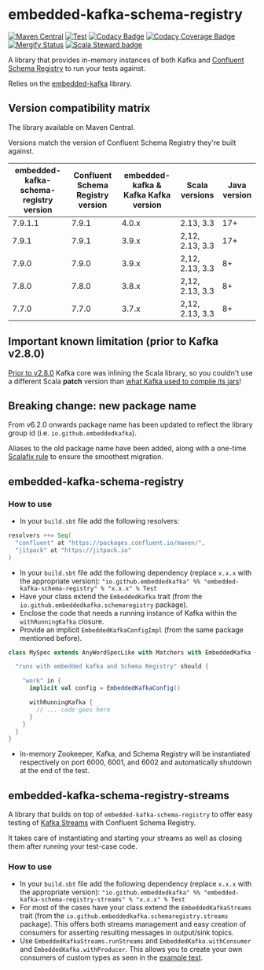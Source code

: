 # embedded-kafka-schema-registry

[![Maven Central](https://maven-badges.herokuapp.com/maven-central/io.github.embeddedkafka/embedded-kafka-schema-registry_2.13/badge.svg)](https://maven-badges.herokuapp.com/maven-central/io.github.embeddedkafka/embedded-kafka-schema-registry_2.13)
[![Test](https://github.com/embeddedkafka/embedded-kafka-schema-registry/actions/workflows/test.yml/badge.svg)](https://github.com/embeddedkafka/embedded-kafka-schema-registry/actions/workflows/test.yml)
[![Codacy Badge](https://api.codacy.com/project/badge/Grade/ea9c18f6d1f547a599d76102cd0e709a)](https://www.codacy.com/gh/embeddedkafka/embedded-kafka-schema-registry)
[![Codacy Coverage Badge](https://api.codacy.com/project/badge/Coverage/ea9c18f6d1f547a599d76102cd0e709a)](https://www.codacy.com/gh/embeddedkafka/embedded-kafka-schema-registry)
[![Mergify Status](https://img.shields.io/endpoint.svg?url=https://api.mergify.com/v1/badges/embeddedkafka/embedded-kafka-schema-registry&style=flat)](https://mergify.io)
[![Scala Steward badge](https://img.shields.io/badge/Scala_Steward-helping-blue.svg?style=flat&logo=data:image/png;base64,iVBORw0KGgoAAAANSUhEUgAAAA4AAAAQCAMAAAARSr4IAAAAVFBMVEUAAACHjojlOy5NWlrKzcYRKjGFjIbp293YycuLa3pYY2LSqql4f3pCUFTgSjNodYRmcXUsPD/NTTbjRS+2jomhgnzNc223cGvZS0HaSD0XLjbaSjElhIr+AAAAAXRSTlMAQObYZgAAAHlJREFUCNdNyosOwyAIhWHAQS1Vt7a77/3fcxxdmv0xwmckutAR1nkm4ggbyEcg/wWmlGLDAA3oL50xi6fk5ffZ3E2E3QfZDCcCN2YtbEWZt+Drc6u6rlqv7Uk0LdKqqr5rk2UCRXOk0vmQKGfc94nOJyQjouF9H/wCc9gECEYfONoAAAAASUVORK5CYII=)](https://scala-steward.org)

A library that provides in-memory instances of both Kafka and [Confluent Schema Registry](https://docs.confluent.io/platform/current/schema-registry/index.html) to run your tests against.

Relies on the [embedded-kafka](https://github.com/embeddedkafka/embedded-kafka) library.

## Version compatibility matrix

The library available on Maven Central.

Versions match the version of Confluent Schema Registry they're built against.

| embedded-kafka-schema-registry version | Confluent Schema Registry version | embedded-kafka & Kafka Kafka version | Scala versions  | Java version |
|----------------------------------------|-----------------------------------|--------------------------------------|-----------------|--------------|
| 7.9.1.1                                | 7.9.1                             | 4.0.x                                | 2.13, 3.3       | 17+          |
| 7.9.1                                  | 7.9.1                             | 3.9.x                                | 2,12, 2.13, 3.3 | 17+          |
| 7.9.0                                  | 7.9.0                             | 3.9.x                                | 2,12, 2.13, 3.3 | 8+           |
| 7.8.0                                  | 7.8.0                             | 3.8.x                                | 2,12, 2.13, 3.3 | 8+           |
| 7.7.0                                  | 7.7.0                             | 3.7.x                                | 2,12, 2.13, 3.3 | 8+           |

## Important known limitation (prior to Kafka v2.8.0)

[Prior to v2.8.0](https://github.com/apache/kafka/pull/10174) Kafka core was inlining the Scala library, so you couldn't use a different Scala **patch** version than [what Kafka used to compile its jars](https://github.com/apache/kafka/blob/trunk/gradle/dependencies.gradle#L30)!

## Breaking change: new package name

From v6.2.0 onwards package name has been updated to reflect the library group id (i.e. `io.github.embeddedkafka`).

Aliases to the old package name have been added, along with a one-time [Scalafix rule](https://github.com/embeddedkafka/embedded-kafka-scalafix) to ensure the smoothest migration.

## embedded-kafka-schema-registry

### How to use

* In your `build.sbt` file add the following resolvers:

```scala
resolvers ++= Seq(
  "confluent" at "https://packages.confluent.io/maven/",
  "jitpack" at "https://jitpack.io"
)
```

* In your `build.sbt` file add the following dependency (replace `x.x.x` with the appropriate version): `"io.github.embeddedkafka" %% "embedded-kafka-schema-registry" % "x.x.x" % Test`
* Have your class extend the `EmbeddedKafka` trait (from the `io.github.embeddedkafka.schemaregistry` package).
* Enclose the code that needs a running instance of Kafka within the `withRunningKafka` closure.
* Provide an implicit `EmbeddedKafkaConfigImpl` (from the same package mentioned before).

```scala
class MySpec extends AnyWordSpecLike with Matchers with EmbeddedKafka {

  "runs with embedded kafka and Schema Registry" should {

    "work" in {
      implicit val config = EmbeddedKafkaConfig()

      withRunningKafka {
        // ... code goes here
      }
    }
  }
}
```

* In-memory Zookeeper, Kafka, and Schema Registry will be instantiated respectively on port 6000, 6001, and 6002 and automatically shutdown at the end of the test.

## embedded-kafka-schema-registry-streams

A library that builds on top of `embedded-kafka-schema-registry` to offer easy testing of [Kafka Streams](https://cwiki.apache.org/confluence/display/KAFKA/Kafka+Streams) with Confluent Schema Registry.

It takes care of instantiating and starting your streams as well as closing them after running your test-case code.

### How to use

* In your `build.sbt` file add the following dependency (replace `x.x.x` with the appropriate version): `"io.github.embeddedkafka" %% "embedded-kafka-schema-registry-streams" % "x.x.x" % Test`
* For most of the cases have your class extend the `EmbeddedKafkaStreams` trait (from the `io.github.embeddedkafka.schemaregistry.streams` package). This offers both streams management and easy creation of consumers for asserting resulting messages in output/sink topics.
* Use `EmbeddedKafkaStreams.runStreams` and `EmbeddedKafka.withConsumer` and `EmbeddedKafka.withProducer`. This allows you to create your own consumers of custom types as seen in the [example test](kafka-streams/src/test/scala/io/github/embeddedkafka/schemaregistry/streams/ExampleKafkaStreamsSpec.scala).
